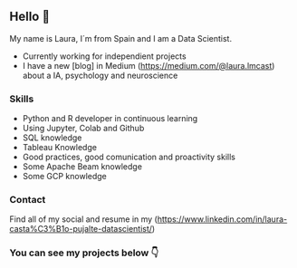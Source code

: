 ## Hello :wave:
My name is Laura, I´m from Spain and I am a Data Scientist.

* Currently working for independient projects 
* I have a new [blog] in Medium (https://medium.com/@laura.lmcast) about a IA, psychology and neuroscience

### Skills
* Python and R developer in continuous learning 
* Using Jupyter, Colab and Github
* SQL knowledge
* Tableau Knowledge
* Good practices, good comunication and proactivity skills
* Some Apache Beam knowledge
* Some GCP knowledge

### Contact

Find all of my social and resume in my (https://www.linkedin.com/in/laura-casta%C3%B1o-pujalte-datascientist/)

### You can see my projects below :point_down:
